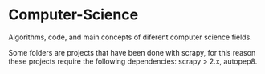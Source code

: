 # Computer-Science
Algorithms, code, and main concepts of diferent computer science fields.

Some folders are projects that have been done with scrapy, for this reason these projects require the following dependencies: scrapy > 2.x, autopep8.
